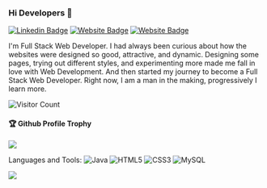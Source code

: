 ### Hi Developers 👋

[![Linkedin Badge](https://img.shields.io/badge/-Suraj-blue?style=flat-square&logo=Linkedin&logoColor=white&link=https://www.linkedin.com/in/suraj-singh-5092/)](https://www.linkedin.com/in/suraj-singh-5092/)
[![Website Badge](https://img.shields.io/badge/WebSite-Suraj-green)](https://suraj-singh12.github.io/suraj-profile/)
[![Website Badge](https://img.shields.io/badge/StackOverflow-Suraj-yellow)](https://stackoverflow.com/users/15249634/suraj-singh/)

I'm
Full Stack Web Developer.
I had always been curious about how the websites were designed so good, attractive, and dynamic. Designing some pages, trying out different styles, and experimenting more made me fall in love with Web Development. And then started my journey to become a Full Stack Web Developer. Right now, I am a man in the making, progressively I learn more.

![Visitor Count](https://profile-counter.glitch.me/suraj-singh12/count.svg)

<div>
  <h4>🏆 Github Profile Trophy</h4>
  <a href="https://github.com/ryo-ma/github-profile-trophy">
    <img src="https://github-profile-trophy.vercel.app/?username=suraj-singh12&column=7"/>
  </a>
</div>

Languages and Tools: 
<img alt="Java" src="https://img.shields.io/badge/java-%23ED8B00.svg?style=flat-square&logo=java&logoColor=white"/> <img alt="HTML5" src="https://img.shields.io/badge/html5-%23E34F26.svg?style=flat-square&logo=html5&logoColor=white"/> <img alt="CSS3" src="https://img.shields.io/badge/css3-%231572B6.svg?style=flat-square&logo=css3&logoColor=white"/> <img alt="MySQL" src="https://img.shields.io/badge/mysql-%2300f.svg?style=flat-square&logo=mysql&logoColor=white"/> 
<!-- <img alt="Adobe XD" src="https://img.shields.io/badge/adobexd-%23FF26BE.svg?style=flat-square&logo=adobexd&logoColor=white"/>  -->
<!-- <img alt="Figma" src="https://img.shields.io/badge/figma-%23F24E1E.svg?style=flat-square&logo=figma&logoColor=white"/>  -->
<!-- <img alt="Bootstrap" src="https://img.shields.io/badge/bootstrap-%23563D7C.svg?style=flat-square&logo=bootstrap&logoColor=white"/>  -->
<!-- <img alt="PHP" src="https://img.shields.io/badge/php-%23777BB4.svg?style=flat-square&logo=php&logoColor=white"/>  -->
<!-- <img alt="NodeJS" src="https://img.shields.io/badge/node.js-%2343853D.svg?style=flat-square&logo=node-dot-js&logoColor=white"/>  -->
<!-- <img alt="React" src="https://img.shields.io/badge/react-%2320232a.svg?style=flat-square&logo=react&logoColor=%2361DAFB"/>  -->
<!-- <img alt="Angular" src="https://img.shields.io/badge/angular-%23DD0031.svg?flat-square&logo=angular&logoColor=white"/>  -->
<!-- <img alt="Azure" src="https://img.shields.io/badge/azure-%230072C6.svg?style=flat-square&logo=azure-devops&logoColor=white"/>  -->
<!-- <img alt="MongoDB" src ="https://img.shields.io/badge/MongoDB-%234ea94b.svg?style=flat-square&logo=mongodb&logoColor=white"/> -->

![](https://activity-graph.herokuapp.com/graph?username=suraj-singh12&theme=react-dark&area=true)
<!--
**suraj-singh12/suraj-singh12** is a ✨ _special_ ✨ repository because its `README.md` (this file) appears on your GitHub profile.

Here are some ideas to get you started:

- 🔭 I’m currently working on ...
- 🌱 I’m currently learning ...
- 👯 I’m looking to collaborate on ...
- 🤔 I’m looking for help with ...
- 💬 Ask me about ...
- 📫 How to reach me: ...
- 😄 Pronouns: ...
- ⚡ Fun fact: .....

-->
